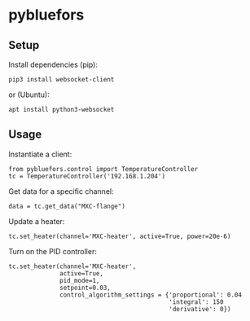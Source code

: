 # pybluefors

## Setup
Install dependencies (pip):
```
pip3 install websocket-client
```
or (Ubuntu):
```
apt install python3-websocket
```

## Usage
Instantiate a client:
```
from pybluefors.control import TemperatureController
tc = TemperatureController('192.168.1.204')
```
Get data for a specific channel:
```
data = tc.get_data("MXC-flange")
```
Update a heater:
```
tc.set_heater(channel='MXC-heater', active=True, power=20e-6)
```
Turn on the PID controller:
```
tc.set_heater(channel='MXC-heater',
              active=True,
              pid_mode=1,
              setpoint=0.03,
              control_algorithm_settings = {'proportional': 0.04
                                            'integral': 150
                                            'derivative': 0})
```
